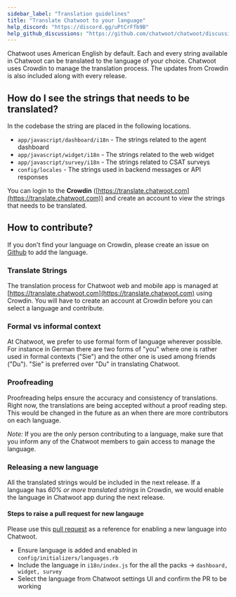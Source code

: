 ```yaml
---
sidebar_label: "Translation guidelines"
title: "Translate Chatwoot to your language"
help_discord: "https://discord.gg/uPtCrFfb9B"
help_github_discussions: "https://github.com/chatwoot/chatwoot/discussions/categories/translations"
---
```


Chatwoot uses American English by default. Each and every string available in Chatwoot can be translated to the language of your choice. Chatwoot uses Crowdin to manage the translation process. The updates from Crowdin is also included along with every release.

## How do I see the strings that needs to be translated?

In the codebase the string are placed in the following locations.

- `app/javascript/dashboard/i18n` - The strings related to the agent dashboard
- `app/javascript/widget/i18n` - The strings related to the web widget
- `app/javascript/survey/i18n` - The strings related to CSAT surveys
- `config/locales` - The strings used in backend messages or API responses

You can login to the **Crowdin** ([https://translate.chatwoot.com](https://translate.chatwoot.com)) and create an account to view the strings that needs to be translated.

## How to contribute?

If you don't find your language on Crowdin, please create an issue on [Github](https://github.com/chatwoot/chatwoot/issues) to add the language.

### Translate Strings

The translation process for Chatwoot web and mobile app is managed at [https://translate.chatwoot.com](https://translate.chatwoot.com) using Crowdin. You will have to create an account at Crowdin before you can select a language and contribute.

### Formal vs informal context

At Chatwoot, we prefer to use formal form of language wherever possible. For instance in German there are two forms of "you" where one is rather used in formal contexts ("Sie") and the other one is used among friends ("Du"). "Sie" is preferred over "Du" in translating Chatwoot.

### Proofreading

Proofreading helps ensure the accuracy and consistency of translations. Right now, the translations are being accepted without a proof reading step. This would be changed in the future as an when there are more contributors on each language.

*Note:* If you are the only person contributing to a language, make sure that you inform any of the Chatwoot members to gain access to manage the language.

### Releasing a new language

All the translated strings would be included in the next release. If a language has *60% or more translated strings* in Crowdin, we would enable the language in Chatwoot app during the next release.

#### Steps to raise a pull request for new langauge

Please use this [pull request](https://github.com/chatwoot/chatwoot/pull/7905) as a reference for enabling a new language into Chatwoot. 

- Ensure language is added and enabled in `config/initializers/languages.rb`
- Include the language in `i18n/index.js` for the all the packs -> `dashboard, widget, survey` 
- Select the language from Chatwoot settings UI and confirm the PR to be working
